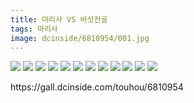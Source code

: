 ```yaml
---
title: 마리사 VS 버섯전골
tags: 마리사
image: dcinside/6810954/001.jpg
---
```

<img src="{{ site.nasurl }}/dcinside/6810954/001.jpg"/>
<img src="{{ site.nasurl }}/dcinside/6810954/002.jpg"/>
<img src="{{ site.nasurl }}/dcinside/6810954/003.jpg"/>
<img src="{{ site.nasurl }}/dcinside/6810954/004.jpg"/>
<img src="{{ site.nasurl }}/dcinside/6810954/005.jpg"/>
<img src="{{ site.nasurl }}/dcinside/6810954/006.jpg"/>
<img src="{{ site.nasurl }}/dcinside/6810954/007.jpg"/>
<img src="{{ site.nasurl }}/dcinside/6810954/008.jpg"/>
<img src="{{ site.nasurl }}/dcinside/6810954/009.jpg"/>
<img src="{{ site.nasurl }}/dcinside/6810954/010.jpg"/>
<img src="{{ site.nasurl }}/dcinside/6810954/011.jpg"/>
<img src="{{ site.nasurl }}/dcinside/6810954/012.jpg"/>
<br/>
<p id="refer">https://gall.dcinside.com/touhou/6810954</p>